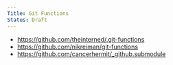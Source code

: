 ```yaml
---
Title: Git Functions
Status: Draft
---
```



- https://github.com/theinterned/.git-functions
- https://github.com/nikreiman/git-functions
- https://github.com/cancerhermit/_github.submodule

